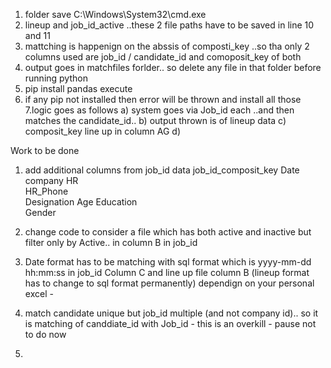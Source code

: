 1. folder save C:\Windows\System32\cmd.exe
2. lineup and job_id_active ..these 2 file paths have to be saved in line 10 and 11
3. mattching is happenign on the abssis of composti_key ..so tha only 2 columns used are job_id / candidate_id  and comoposit_key of both
4. output goes in matchfiles forlder.. so delete any file in that folder before running python
5. pip install pandas execute
6. if any pip not installed then error will be thrown and install all those
7.logic goes as follows 
a) system goes via Job_id each ..and then matches the candidate_id.. 
b) output thrown is of lineup data
c) composit_key line up in column AG
d) 


Work to be done
1. add additional columns from job_id data 
job_id_composit_key	
Date	
company	HR	
HR_Phone	
Designation	
Age	
Education	
Gender

2. change code to consider a file which has both active and inactive but filter only by Active.. in column B in job_id

3. Date format has to be matching with sql format which is yyyy-mm-dd hh:mm:ss in job_id Column C and line up file column B (lineup format has to change to sql format permanently) dependign on your personal excel - 

4. match candidate unique but job_id multiple (and not company id).. so it is matching of canddiate_id with Job_id - this is an overkill - pause not to do now

5. 

